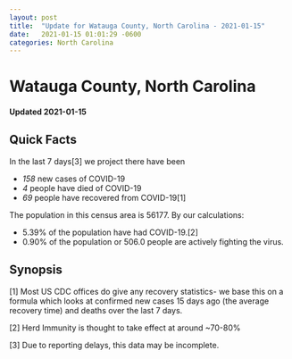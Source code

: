 ```yaml
---
layout: post
title:  "Update for Watauga County, North Carolina - 2021-01-15"
date:   2021-01-15 01:01:29 -0600
categories: North Carolina
---
```


# Watauga County, North Carolina
#### Updated 2021-01-15

## Quick Facts

In the last 7 days[3] we project there have been
- *158* new cases of COVID-19
- *4* people have died of COVID-19
- *69* people have recovered from COVID-19[1]

The population in this census area is 56177. By our calculations:
- 5.39% of the population have had COVID-19.[2]
- 0.90% of the population or 506.0 people are actively fighting the virus.

## Synopsis




[1] Most US CDC offices do give any recovery statistics- we base this on a formula which looks at confirmed new cases
15 days ago (the average recovery time) and deaths over the last 7 days.

[2] Herd Immunity is thought to take effect at around ~70-80%

[3] Due to reporting delays, this data may be incomplete.
 
    